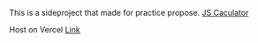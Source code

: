 
This is a sideproject that made for practice propose. [JS Caculator](https://www.freecodecamp.org/learn/front-end-development-libraries/front-end-development-libraries-projects/build-a-javascript-calculator)

Host on Vercel [Link](https://next-calculator-blue.vercel.app/)
